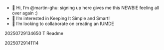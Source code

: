 - 👋 Hi, I’m @martin-ghu: signing up here gives me this NEWBIE feeling all over again :)
- 👀 I’m interested in Keeping It Simple and Smart!
- 💞️ I’m looking to collaborate on creating an IUMDE

20250729134650 T Readme

20250729141114
